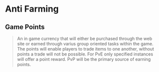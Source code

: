 Anti Farming
============

Game Points
-----------

> An in game currency that will either be purchased through the
> web site or earned through varius group oriented tasks within
> the game. The points will enable players to trade items to one
> another, without points a trade will not be possible. For PvE
> only specified instances will offer a point reward. PvP will
> be the primary source of earning points. 